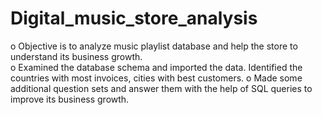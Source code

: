 # Digital_music_store_analysis
o	Objective is to analyze music playlist database and help the store to understand its business growth.  
o	Examined the database schema and imported the data. Identified the countries with most invoices, cities with best customers. 
o	Made some additional question sets and answer them with the help of SQL queries to improve its business growth.
